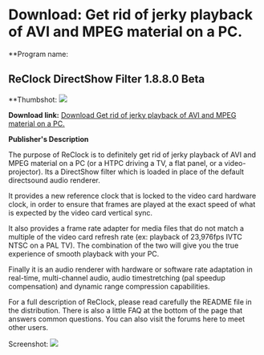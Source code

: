 # Download: Get rid of jerky playback of AVI and MPEG material on a PC.

**Program name: 

## ReClock DirectShow Filter 1.8.8.0 Beta

  
**Thumbshot: ![](http://www.freewarefiles.com/screenshot/reclockfilter_md.gif)   
  
**Download link:** [Download Get rid of jerky playback of AVI and MPEG material on a PC.](http://freewares.boysofts.com/ReClock-DirectShow-Filter_program_17757.html)  
  


**Publisher's Description**  
  


The purpose of ReClock is to definitely get rid of jerky playback of AVI and MPEG material on a PC (or a HTPC driving a TV, a flat panel, or a video-projector). Its a DirectShow filter which is loaded in place of the default directsound audio renderer. 

It provides a new reference clock that is locked to the video card hardware clock, in order to ensure that frames are played at the exact speed of what is expected by the video card vertical sync.

It also provides a frame rate adapter for media files that do not match a multiple of the video card refresh rate (ex: playback of 23,976fps IVTC NTSC on a PAL TV). The combination of the two will give you the true experience of smooth playback with your PC.

Finally it is an audio renderer with hardware or software rate adaptation in real-time, multi-channel audio, audio timestretching (pal speedup compensation) and dynamic range compression capabilities.

For a full description of ReClock, please read carefully the README file in the distribution. There is also a little FAQ at the bottom of the page that answers common questions. You can also visit the forums here to meet other users. 

  
  
Screenshot: ![](http://www.freewarefiles.com/screenshot/reclockfilter.gif)
